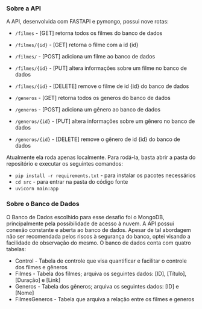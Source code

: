 ### Sobre a API

A API, desenvolvida com FASTAPI e pymongo, possui nove rotas:
- ```/filmes``` - [GET] retorna todos os filmes do banco de dados
- ```/filmes/{id}``` - [GET] retorna o filme com a id {id}
- ```/filmes/``` - [POST] adiciona um filme ao banco de dados
- ```/filmes/{id}``` - [PUT] altera informações sobre um filme no banco de dados
- ```/filmes/{id}``` - [DELETE] remove o filme de id {id} do banco de dados

- ```/generos``` - [GET] retorna todos os generos do banco de dados
- ```/generos``` - [POST] adiciona um gênero ao banco de dados
- ```/generos/{id}``` - [PUT] altera informações sobre um gênero no banco de dados
- ```/generos/{id}``` - [DELETE] remove o gênero de id {id} do banco de dados

Atualmente ela roda apenas localmente. Para rodá-la, basta abrir a pasta do repositório e executar os seguintes comandos:
- ```pip install -r requirements.txt``` - para instalar os pacotes necessários
- ```cd src``` - para entrar na pasta do código fonte
- ```uvicorn main:app``` 

### Sobre o Banco de Dados

O Banco de Dados escolhido para esse desafio foi o MongoDB, principalmente pela possibilidade de acesso à nuvem. A API possui conexão constante e aberta ao banco de dados. Apesar de tal abordagem não ser recomendada pelos riscos à segurança do banco, optei visando a facilidade de observação do mesmo. O banco de dados conta com quatro tabelas:
- Control - Tabela de controle que visa quantificar e facilitar o controle dos filmes e gêneros
- Filmes - Tabela dos filmes; arquiva os seguintes dados: [ID], [Título], [Duração] e [Link]
- Generos - Tabela dos gêneros; arquiva os seguintes dados: [ID] e [Nome]
- FilmesGeneros - Tabela que arquiva a relação entre os filmes e generos